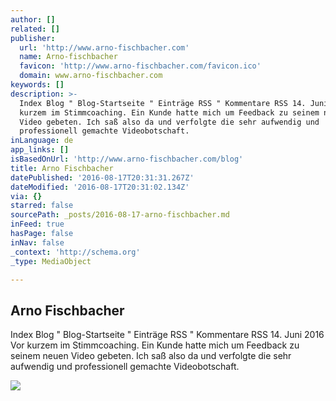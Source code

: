 ```yaml
---
author: []
related: []
publisher:
  url: 'http://www.arno-fischbacher.com'
  name: Arno-fischbacher
  favicon: 'http://www.arno-fischbacher.com/favicon.ico'
  domain: www.arno-fischbacher.com
keywords: []
description: >-
  Index Blog " Blog-Startseite " Einträge RSS " Kommentare RSS 14. Juni 2016 Vor
  kurzem im Stimmcoaching. Ein Kunde hatte mich um Feedback zu seinem neuen
  Video gebeten. Ich saß also da und verfolgte die sehr aufwendig und
  professionell gemachte Videobotschaft.
inLanguage: de
app_links: []
isBasedOnUrl: 'http://www.arno-fischbacher.com/blog'
title: Arno Fischbacher
datePublished: '2016-08-17T20:31:31.267Z'
dateModified: '2016-08-17T20:31:02.134Z'
via: {}
starred: false
sourcePath: _posts/2016-08-17-arno-fischbacher.md
inFeed: true
hasPage: false
inNav: false
_context: 'http://schema.org'
_type: MediaObject

---
```

<article style=""><h1>Arno Fischbacher</h1><p>Index Blog " Blog-Startseite " Einträge RSS " Kommentare RSS 14. Juni 2016 Vor kurzem im Stimmcoaching. Ein Kunde hatte mich um Feedback zu seinem neuen Video gebeten. Ich saß also da und verfolgte die sehr aufwendig und professionell gemachte Videobotschaft.</p><img src="http://arno-fischbacher.com/blog/wp-content/uploads/2016/06/BLOG_ILLU_Speech-300x168.jpg" /></article>